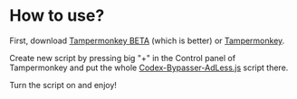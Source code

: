 # How to use?
First, download [Tampermonkey BETA](https://chromewebstore.google.com/detail/tampermonkey-beta/gcalenpjmijncebpfijmoaglllgpjagf) (which is better) or [Tampermonkey](https://chromewebstore.google.com/detail/tampermonkey/dhdgffkkebhmkfjojejmpbldmpobfkfo).

Create new script by pressing big "+" in the Control panel of Tampermonkey and put the whole [Codex-Bypasser-AdLess.js](https://raw.githubusercontent.com/SaHaL1NeZ/Codex-Bypasser-AdLess/refs/heads/main/Codex%20Bypasser%20AdLess.js) script there.

Turn the script on and enjoy!
